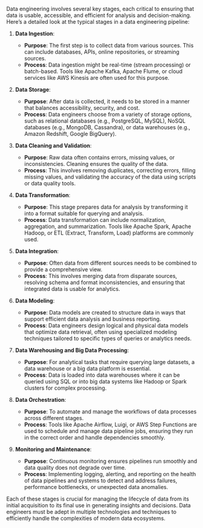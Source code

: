 Data engineering involves several key stages, each critical to ensuring that data is usable, accessible, and efficient for analysis and decision-making. Here’s a detailed look at the typical stages in a data engineering pipeline:

1. **Data Ingestion**:
   - **Purpose**: The first step is to collect data from various sources. This can include databases, APIs, online repositories, or streaming sources.
   - **Process**: Data ingestion might be real-time (stream processing) or batch-based. Tools like Apache Kafka, Apache Flume, or cloud services like AWS Kinesis are often used for this purpose.

2. **Data Storage**:
   - **Purpose**: After data is collected, it needs to be stored in a manner that balances accessibility, security, and cost.
   - **Process**: Data engineers choose from a variety of storage options, such as relational databases (e.g., PostgreSQL, MySQL), NoSQL databases (e.g., MongoDB, Cassandra), or data warehouses (e.g., Amazon Redshift, Google BigQuery).

3. **Data Cleaning and Validation**:
   - **Purpose**: Raw data often contains errors, missing values, or inconsistencies. Cleaning ensures the quality of the data.
   - **Process**: This involves removing duplicates, correcting errors, filling missing values, and validating the accuracy of the data using scripts or data quality tools.

4. **Data Transformation**:
   - **Purpose**: This stage prepares data for analysis by transforming it into a format suitable for querying and analysis.
   - **Process**: Data transformation can include normalization, aggregation, and summarization. Tools like Apache Spark, Apache Hadoop, or ETL (Extract, Transform, Load) platforms are commonly used.

5. **Data Integration**:
   - **Purpose**: Often data from different sources needs to be combined to provide a comprehensive view.
   - **Process**: This involves merging data from disparate sources, resolving schema and format inconsistencies, and ensuring that integrated data is usable for analytics.

6. **Data Modeling**:
   - **Purpose**: Data models are created to structure data in ways that support efficient data analysis and business reporting.
   - **Process**: Data engineers design logical and physical data models that optimize data retrieval, often using specialized modeling techniques tailored to specific types of queries or analytics needs.

7. **Data Warehousing and Big Data Processing**:
   - **Purpose**: For analytical tasks that require querying large datasets, a data warehouse or a big data platform is essential.
   - **Process**: Data is loaded into data warehouses where it can be queried using SQL or into big data systems like Hadoop or Spark clusters for complex processing.

8. **Data Orchestration**:
   - **Purpose**: To automate and manage the workflows of data processes across different stages.
   - **Process**: Tools like Apache Airflow, Luigi, or AWS Step Functions are used to schedule and manage data pipeline jobs, ensuring they run in the correct order and handle dependencies smoothly.

9. **Monitoring and Maintenance**:
   - **Purpose**: Continuous monitoring ensures pipelines run smoothly and data quality does not degrade over time.
   - **Process**: Implementing logging, alerting, and reporting on the health of data pipelines and systems to detect and address failures, performance bottlenecks, or unexpected data anomalies.

Each of these stages is crucial for managing the lifecycle of data from its initial acquisition to its final use in generating insights and decisions. Data engineers must be adept in multiple technologies and techniques to efficiently handle the complexities of modern data ecosystems.